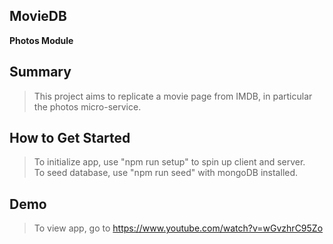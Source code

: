 ## MovieDB ##
<strong> Photos Module </strong>

## Summary ##
  > This project aims to replicate a movie page from IMDB, in particular the photos micro-service.

## How to Get Started ##
  > To initialize app, use "npm run setup" to spin up client and server. <br>
  > To seed database, use "npm run seed" with mongoDB installed.

## Demo ##
  > To view app, go to https://www.youtube.com/watch?v=wGvzhrC95Zo

